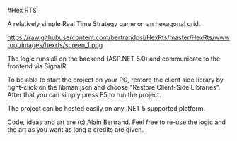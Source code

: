 #Hex RTS

A relatively simple Real Time Strategy game on an hexagonal grid.

https://raw.githubusercontent.com/bertrandpsi/HexRts/master/HexRts/wwwroot/images/hexrts/screen_1.png

The logic runs all on the backend (ASP.NET 5.0) and communicate to the frontend via SignalR.

To be able to start the project on your PC, restore the client side library by right-click on the libman.json and choose "Restore Client-Side Libraries". After that you can simply press F5 to run the project.

The project can be hosted easily on any .NET 5 supported platform.

Code, ideas and art are (c) Alain Bertrand. Feel free to re-use the logic and the art as you want as long a credits are given.
